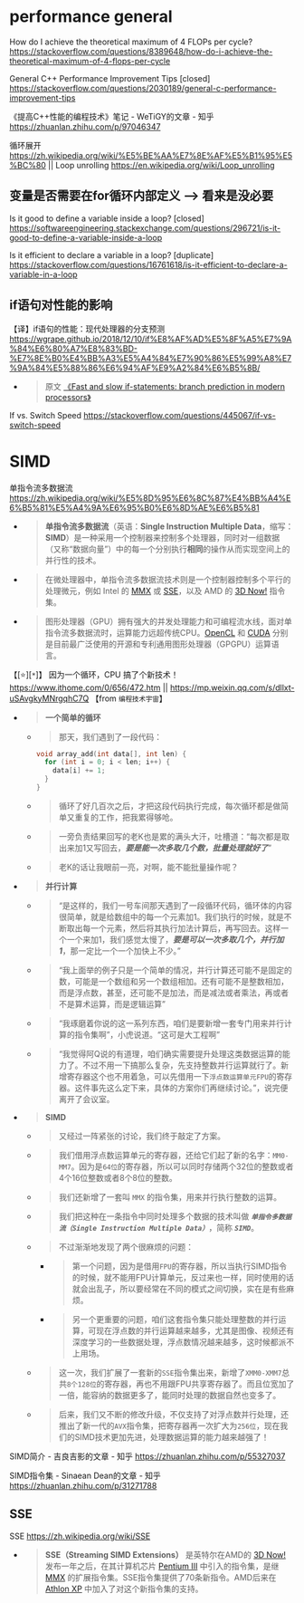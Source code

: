 
# performance general

How do I achieve the theoretical maximum of 4 FLOPs per cycle? https://stackoverflow.com/questions/8389648/how-do-i-achieve-the-theoretical-maximum-of-4-flops-per-cycle

General C++ Performance Improvement Tips [closed] https://stackoverflow.com/questions/2030189/general-c-performance-improvement-tips

《提高C++性能的编程技术》笔记 - WeTiGY的文章 - 知乎 https://zhuanlan.zhihu.com/p/97046347

循环展开 https://zh.wikipedia.org/wiki/%E5%BE%AA%E7%8E%AF%E5%B1%95%E5%BC%80 || Loop unrolling https://en.wikipedia.org/wiki/Loop_unrolling

## 变量是否需要在for循环内部定义 --> 看来是没必要

Is it good to define a variable inside a loop? [closed] https://softwareengineering.stackexchange.com/questions/296721/is-it-good-to-define-a-variable-inside-a-loop

Is it efficient to declare a variable in a loop? [duplicate] https://stackoverflow.com/questions/16761618/is-it-efficient-to-declare-a-variable-in-a-loop

## if语句对性能的影响

【译】if语句的性能：现代处理器的分支预测 https://wgrape.github.io/2018/12/10/if%E8%AF%AD%E5%8F%A5%E7%9A%84%E6%80%A7%E8%83%BD-%E7%8E%B0%E4%BB%A3%E5%A4%84%E7%90%86%E5%99%A8%E7%9A%84%E5%88%86%E6%94%AF%E9%A2%84%E6%B5%8B/
- > 原文 [《Fast and slow if-statements: branch prediction in modern processors》](http://igoro.com/archive/fast-and-slow-if-statements-branch-prediction-in-modern-processors/)

If vs. Switch Speed https://stackoverflow.com/questions/445067/if-vs-switch-speed

# SIMD

单指令流多数据流 https://zh.wikipedia.org/wiki/%E5%8D%95%E6%8C%87%E4%BB%A4%E6%B5%81%E5%A4%9A%E6%95%B0%E6%8D%AE%E6%B5%81
- > **单指令流多数据流**（英语：**Single Instruction Multiple Data**，缩写：**SIMD**）是一种采用一个控制器来控制多个处理器，同时对一组数据（又称“数据向量”）中的每一个分别执行**相同**的操作从而实现空间上的并行性的技术。
- > 在微处理器中，单指令流多数据流技术则是一个控制器控制多个平行的处理微元，例如 Intel 的 [MMX](https://zh.wikipedia.org/wiki/MMX) 或 [SSE](https://zh.wikipedia.org/wiki/SSE)，以及 AMD 的 [3D Now!](https://zh.wikipedia.org/wiki/3DNow!) 指令集。
- > 图形处理器（GPU）拥有强大的并发处理能力和可编程流水线，面对单指令流多数据流时，运算能力远超传统CPU。[OpenCL](https://zh.wikipedia.org/wiki/OpenCL) 和 [CUDA](https://zh.wikipedia.org/wiki/CUDA) 分别是目前最广泛使用的开源和专利通用图形处理器（GPGPU）运算语言。

【[:star:][`*`]】 因为一个循环，CPU 搞了个新技术！ https://www.ithome.com/0/656/472.htm || https://mp.weixin.qq.com/s/dllxt-uSAvgkyMNrgqhC7Q  【from `编程技术宇宙`】
- > **一个简单的循环**
  * > 那天，我们遇到了一段代码：
    ```c
    void array_add(int data[], int len) {
      for (int i = 0; i < len; i++) {
        data[i] += 1;
      }
    }
    ```
  * > 循环了好几百次之后，才把这段代码执行完成，每次循环都是做简单又重复的工作，把我累得够呛。
  * > 一旁负责结果回写的老K也是累的满头大汗，吐槽道：“每次都是取出来加1又写回去，***要是能一次多取几个数，批量处理就好了***”
  * > 老K的话让我眼前一亮，对啊，能不能批量操作呢？
- > **并行计算**
  * > “是这样的，我们一号车间那天遇到了一段循环代码，循环体的内容很简单，就是给数组中的每一个元素加1。我们执行的时候，就是不断取出每一个元素，然后将其执行加法计算后，再写回去。这样一个一个来加1，我们感觉太慢了，***要是可以一次多取几个，并行加1***，那一定比一个一个加快上不少。”
  * > “我上面举的例子只是一个简单的情况，并行计算还可能不是固定的数，可能是一个数组和另一个数组相加。还有可能不是整数相加，而是浮点数，甚至，还可能不是加法，而是减法或者乘法，再或者不是算术运算，而是逻辑运算”
  * > “我琢磨着你说的这一系列东西，咱们是要新增一套专门用来并行计算的指令集啊”，小虎说道。“这可是大工程啊”
  * > “我觉得阿Q说的有道理，咱们确实需要提升处理这类数据运算的能力了。不过不用一下搞那么复杂，先支持整数并行运算就行了。新增寄存器这个也不用着急，可以先借用一下`浮点数运算单元FPU`的寄存器。这件事先这么定下来，具体的方案你们再继续讨论。”，说完便离开了会议室。
- > **SIMD**
  * > 又经过一阵紧张的讨论，我们终于敲定了方案。
  * > 我们借用浮点数运算单元的寄存器，还给它们起了新的名字：`MM0-MM7`。因为是`64位`的寄存器，所以可以同时存储两个32位的整数或者4个16位整数或者8个8位的整数。
  * > 我们还新增了一套叫 `MMX` 的指令集，用来并行执行整数的运算。
  * > 我们把这种在一条指令中同时处理多个数据的技术叫做 ***`单指令多数据流（Single Instruction Multiple Data）`***，简称 ***`SIMD`***。
  * > 不过渐渐地发现了两个很麻烦的问题：
    + > 第一个问题，因为是借用`FPU`的寄存器，所以当执行SIMD指令的时候，就不能用FPU计算单元，反过来也一样，同时使用的话就会出乱子，所以要经常在不同的模式之间切换，实在是有些麻烦。
    + > 另一个更重要的问题，咱们这套指令集只能处理整数的并行运算，可现在浮点数的并行运算越来越多，尤其是图像、视频还有深度学习的一些数据处理，浮点数情况越来越多，这时候都派不上用场。
  * > 这一次，我们扩展了一套新的`SSE`指令集出来，新增了`XMM0-XMM7`总共`8个128位`的寄存器，再也不用跟FPU共享寄存器了。而且位宽加了一倍，能容纳的数据更多了，能同时处理的数据自然也变多了。
  * > 后来，我们又不断的修改升级，不仅支持了对浮点数并行处理，还推出了新一代的`AVX`指令集，把寄存器再一次扩大为`256位`，现在我们的SIMD技术更加先进，处理数据运算的能力越来越强了！

SIMD简介 - 吉良吉影的文章 - 知乎 https://zhuanlan.zhihu.com/p/55327037

SIMD指令集 - Sinaean Dean的文章 - 知乎 https://zhuanlan.zhihu.com/p/31271788

## SSE

SSE https://zh.wikipedia.org/wiki/SSE
- > **SSE（Streaming SIMD Extensions）** 是英特尔在AMD的 [3D Now!]() 发布一年之后，在其计算机芯片 [Pentium III]() 中引入的指令集，是继 [MMX]() 的扩展指令集。SSE指令集提供了70条新指令。AMD后来在 [Athlon XP]() 中加入了对这个新指令集的支持。
